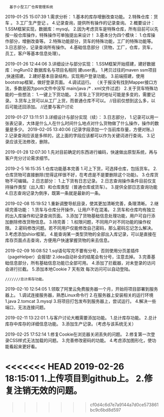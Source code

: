 
      基于小型工厂仓库管理系统
    
 
 2019-01-25 15:07:39
    1.需求分析：
        1.基本的库存增删改查功能。
        2.特殊仓库：货车 。
        3.工厂生产登记  。
        4.记录查询，提供所有操作的记录查询。 
    2.概要设计：
        1.SSM框架实现，数据库：mysql。
        2.因为考虑货车是特殊仓库，所有目前可以先按一般仓库操作，特殊操作可单独提出来设计！
        3.基本分为四个模块：
            1.仓库操作部分，增删改查等。
            2.特殊功能部分，货车的特殊功能，工厂的特殊功能等。
            3.日志部分，记录查询所有操作。
            4.基础信息部分（货物，工厂，仓库，货车，员工，客户等基本信息处理）。

 2019-01-26 12:44:06
    3.详细设计与部分实现：
        1.SSM框架开始搭建，建好数据库：ingRun02 数据库名与项目名相同 建user表。
            1.拷贝过往的maven ssm项目 ,快速搭建。
            2.建好基本目录结构，实现用户登录功能。
            3.前端搭建，使用bootstrap框架，做好登录页面。
            4.调试运行。
            （关于报没有找到Mapper接口方法，多数是因为pom文件中没写 main/java /* . xml文件过滤）
        2.关于货车特殊功能的一些想法：
            1.一键上下货功能。
            2.货车上下货时地址可能是多变的，需要记录。
            3.货车上货可以从工厂上货，而普通仓库不可以。
            //目前仅想到这么多，以后可能还回添加。
            //还要与客户讨论
        
 2019-01-27 13:11:51
    3.详细设计与部分实现（续）：
        3.日志部分，
            1.记录可以用一张表记录，大体是什么人在什么时间什么地点对什么货物做了什么操作，操作的数量是多少。
                2019-02-05 13:40:06
                    (记录字段添加一个当前库存量，方便对账。)
            2.记录查询应该是多样的，这上面的字段应该都可以作为关键词进行查询。
            3.记录应该无法修改，删除。
            
 2019-01-28 12:07:30 
    1.先对目前确定的东西进行编码，快速做出原型系统，再与客户充分讨论需求细节。
    
 2019-2-5 16:15:35 
    1.仓库功能基本完善
        1.可上下货，可选择仓库，包括货车。
        2.仓库货物可直接删除(觉得这样很不好，在考虑是不是要删除这个功能)。
        3.仓库货物不可编辑。
    2.日志部分：
        1.上下货有日志记录。
        2.日志查询操作条件目前仅支持操作类型（出入库）和仓库类型（普通仓库或货车）。
        3.提供全部日志查询功能
        4.日志查询记录为倒序，既第一条就是最新的一条。
        

 2019-02-08 15:19:52
    1.重新调整导航目录，使其更加清晰完善，条理清晰。
    2.继续完善功能：
        1.货车与仓库分开操作，让用户不在混淆。
        2.货车和仓库均有独立的出入库操作和记录查询页面。
        3.添加了货物基础信息处理功能，用户可自行添加删除修改货物信息。
    3.待完善：
        1.权限问题，不同用户对不同功能的操作权限。
        2.密码修改问题。若不同用户仅能修改自己密码，那么密码忘记怎么解决。
        3.考虑添加shior框架。
        4.能查询某一类型货物的全部出入库记录，可以是直接在库存页面点击查询，方便用户快速掌握货物的来去信息。
        
        
 2019-02-09 16:08:52
    1.sql语句写完不要有分号，否则使用分页差插件（pageHelper）会报错!
    2.idea自动补全的结尾会有分号，注意去掉。
    3.完善基础信息部分，所有基础信息功能已全部可用。
    4.添加了拦截器，对未登录的访问会进行拦截。
    5.添加本地Cookie 7 天有效 每次访问可以自动登陆。
  
    
    ///////总计库存功能。
  
 2019-02-10 12:54:05
    1.领取了阿里云免费服务器一个月，开始将项目部署到服务器上。
        1.调试连接服务器，熟悉Linux命令行
        2.在服务器上安装相关的运行环境
            1.java
            2.tomcat
            3.mysql
        3.将项目打包发布到服务器上，尝试运行。
        4.解决一些端口，无法连接问题。
     
 2019-02-11 13:22:01
    1.与客户讨论大概需要添加功能。
        1.总计库存功能。
        2.总计库存中库存的详细信息功能。
        3.添加生产记录。（考虑与该系统无关）
    
 2019-02-25 17:52:14
    1.修复Cookie在浏览器关闭丢失的问题。
    2.修复第一次登录CSS样式无法加载的问题。
    3.完善修改密码的功能。
    4.考虑添加图形化，使功能看起来更好看。
    
<<<<<<< HEAD
 2019-02-26 18:15:01
    1.上传项目到github上。
    2.修复注销无效的问题。
=======
    
>>>>>>> cf0d4c6d7e7a9144a7d0ce573861bc9c6bd8d597
